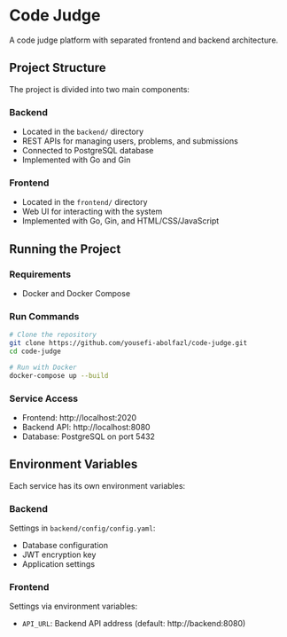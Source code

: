 # Code Judge

A code judge platform with separated frontend and backend architecture.

## Project Structure

The project is divided into two main components:

### Backend
- Located in the `backend/` directory
- REST APIs for managing users, problems, and submissions
- Connected to PostgreSQL database
- Implemented with Go and Gin

### Frontend
- Located in the `frontend/` directory
- Web UI for interacting with the system
- Implemented with Go, Gin, and HTML/CSS/JavaScript

## Running the Project

### Requirements
- Docker and Docker Compose

### Run Commands
```bash
# Clone the repository
git clone https://github.com/yousefi-abolfazl/code-judge.git
cd code-judge

# Run with Docker
docker-compose up --build
```

### Service Access
- Frontend: http://localhost:2020
- Backend API: http://localhost:8080
- Database: PostgreSQL on port 5432

## Environment Variables
Each service has its own environment variables:

### Backend
Settings in `backend/config/config.yaml`:
- Database configuration
- JWT encryption key
- Application settings

### Frontend
Settings via environment variables:
- `API_URL`: Backend API address (default: http://backend:8080)